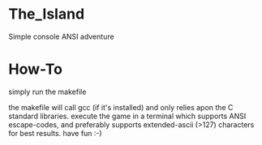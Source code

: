# The_Island
Simple console ANSI adventure

# How-To

simply run the makefile

the makefile will call gcc (if it's installed) and only relies apon the C standard libraries.
execute the game in a terminal which supports ANSI escape-codes, and preferably supports extended-ascii (>127) characters for best results.
have fun :-)
